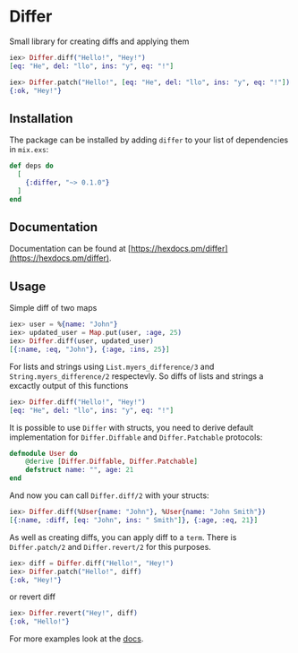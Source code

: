 # Differ 

Small library for creating diffs and applying them

```elixir
iex> Differ.diff("Hello!", "Hey!")
[eq: "He", del: "llo", ins: "y", eq: "!"]

iex> Differ.patch("Hello!", [eq: "He", del: "llo", ins: "y", eq: "!"])
{:ok, "Hey!"}
```

## Installation

The package can be installed
by adding `differ` to your list of dependencies in `mix.exs`:

```elixir
def deps do
  [
    {:differ, "~> 0.1.0"}
  ]
end
```

## Documentation

Documentation can be found at [https://hexdocs.pm/differ](https://hexdocs.pm/differ).

## Usage

Simple diff of two maps

```elixir
iex> user = %{name: "John"}
iex> updated_user = Map.put(user, :age, 25)
iex> Differ.diff(user, updated_user)
[{:name, :eq, "John"}, {:age, :ins, 25}]
```

For lists and strings using `List.myers_difference/3` and `String.myers_difference/2` respectevly.
So diffs of lists and strings a excactly output of this functions
```elixir
iex> Differ.diff("Hello!", "Hey!")
[eq: "He", del: "llo", ins: "y", eq: "!"]
```

It is possible to use `Differ` with structs, you need to derive default implementation
for `Differ.Diffable` and `Differ.Patchable` protocols:
```elixir
defmodule User do
    @derive [Differ.Diffable, Differ.Patchable]
    defstruct name: "", age: 21
end
```
And now you can call `Differ.diff/2` with your structs:
```elixir
iex> Differ.diff(%User{name: "John"}, %User{name: "John Smith"})
[{:name, :diff, [eq: "John", ins: " Smith"]}, {:age, :eq, 21}]
```

As well as creating diffs, you can apply diff to a `term`. There is `Differ.patch/2` and `Differ.revert/2` for this purposes.

```elixir
iex> diff = Differ.diff("Hello!", "Hey!")
iex> Differ.patch("Hello!", diff)
{:ok, "Hey!"}
```
or revert diff
```elixir
iex> Differ.revert("Hey!", diff)
{:ok, "Hello!"}
```

For more examples look at the [docs](https://hexdocs.pm/differ).
